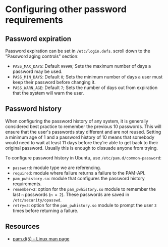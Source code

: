 # Configuring other password requirements

## Password expiration

Password expiration can be set in `/etc/login.defs`. scroll down to the "Password aging controls" section:

* `PASS_MAX_DAYS`: Default `99999`; Sets the maximum number of days a password may be used.
* `PASS_MIN_DAYS`: Default `0`; Sets the minimum number of days a user must keep their password before changing it.
* `PASS_WARN_AGE`: Default `7`; Sets the number of days out from expiration that the system will warn the user.

## Password history

When configuring the password history of any system, it is generally considered best practice to remember the previous 10 passwords. This will ensure that the user's passwords stay different and are not reused. Setting a minimum age of 1 and a password history of 10 means that somebody would need to wait at least 11 days before they're able to get back to their original password. Usually this is enough to dissuade anyone from trying.

To configure password history in Ubuntu, use `/etc/pam.d/common-password`:

* `password`: module type we are referencing.
* `required`: module where failure returns a failure to the PAM-API.
* `pam_pwhistory.so`: module that configures the password history requirements.
* `remember=2`: option for the `pam_pwhistory.so` module to remember the last `n` passwords (`n = 2`). These passwords are saved in `/etc/security/opasswd`.
* `retry=3`: option for the `pam_pwhistory.so` module to prompt the user `3` times before returning a failure.

## Resources

* [pam.d(5) - Linux man page](https://linux.die.net/man/5/pam.d)